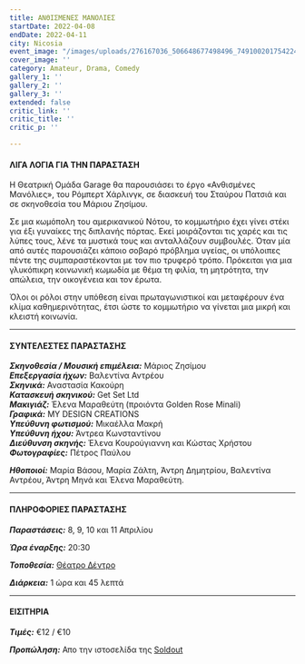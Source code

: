 ```yaml
---
title: ΑΝΘΙΣΜΕΝΕΣ ΜΑΝΟΛΙΕΣ
startDate: 2022-04-08
endDate: 2022-04-11
city: Nicosia
event_image: "/images/uploads/276167036_506648677498496_7491002017542240668_n.jpg"
cover_image: ''
category: Amateur, Drama, Comedy
gallery_1: ''
gallery_2: ''
gallery_3: ''
extended: false
critic_link: ''
critic_title: ''
critic_p: ''

---
```

#### ΛΙΓΑ ΛΟΓΙΑ ΓΙΑ ΤΗΝ ΠΑΡΑΣΤΑΣΗ

H Θεατρική Ομάδα Garage θα παρουσιάσει το έργο «Ανθισμένες Μανόλιες», του Ρόμπερτ Χάρλινγκ, σε διασκευή του Σταύρου Πατσιά και σε σκηνοθεσία του Μάριου Ζησίμου.

Σε μια κωμόπολη του αμερικανικού Νότου, το κομμωτήριο έχει γίνει στέκι για έξι γυναίκες της διπλανής πόρτας. Εκεί μοιράζονται τις χαρές και τις λύπες τους, λένε τα μυστικά τους και ανταλλάζουν συμβουλές. Όταν μία από αυτές παρουσιάζει κάποιο σοβαρό πρόβλημα υγείας, οι υπόλοιπες πέντε της συμπαραστέκονται με τον πιο τρυφερό τρόπο. Πρόκειται για μια γλυκόπικρη κοινωνική κωμωδία με θέμα τη φιλία, τη μητρότητα, την απώλεια, την οικογένεια και τον έρωτα. 

Όλοι οι ρόλοι στην υπόθεση είναι πρωταγωνιστικοί και μεταφέρουν ένα κλίμα καθημερινότητας, έτσι ώστε το κομμωτήριο να γίνεται μια μικρή και κλειστή κοινωνία.

***

#### ΣΥΝΤΕΛΕΣΤΕΣ ΠΑΡΑΣΤΑΣΗΣ

**_Σκηνοθεσία / Μουσική επιμέλεια:_** Μάριος Ζησίμου  
**_Επεξεργασία ήχων:_** Βαλεντίνα Αντρέου  
**_Σκηνικά:_** Αναστασία Κακούρη  
**_Κατασκευή σκηνικού:_** Get Set Ltd  
**_Μακιγιάζ:_** Έλενα Μαραθεύτη (προιόντα Golden Rose Minali)  
**_Γραφικά:_** MY DESIGN CREATIONS  
**_Yπεύθυνη φωτισμού:_** Μικαέλλα Μακρή  
**_Υπεύθυνη ήχου:_** Άντρεα Κωνσταντίνου  
**_Διεύθυνση σκηνής:_** Έλενα Κουρούγιαννη και Κώστας Χρήστου  
**_Φωτογραφίες:_** Πέτρος Παύλου

**_Ηθοποιοί:_** Μαρία Βάσου, Μαρία Ζάλτη, Άντρη Δημητρίου, Βαλεντίνα Αντρέου, Άντρη Μηνά και Έλενα Μαραθεύτη.

***

#### ΠΛΗΡΟΦΟΡΙΕΣ ΠΑΡΑΣΤΑΣΗΣ

**_Παραστάσεις:_** 8, 9, 10 και 11 Απριλίου

**_Ώρα έναρξης:_** 20:30

**_Τοποθεσία:_** [Θέατρο Δέντρο](https://www.google.com/maps/search/%CE%B8%CE%B5%CE%B1%CF%84%CF%81%CE%BF+%CE%B4%CE%B5%CE%BD%CF%84%CF%81%CE%BF/@35.1774039,33.3896372,17z/data=!3m1!4b1 "Θέατρο Δέντρο")

**_Διάρκεια:_** 1 ώρα και 45 λεπτά

***

#### ΕΙΣΙΤΗΡΙΑ

**_Τιμές:_** €12 / €10

**_Προπώληση:_** Απο την ιστοσελίδα της [Soldout](https://www.soldoutticketbox.com/anthismenes-manolies-2022/?lang=en "Soldout")